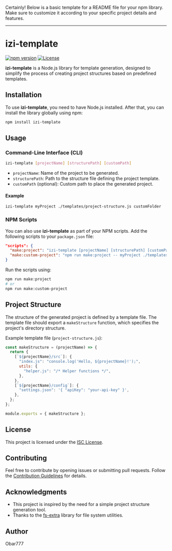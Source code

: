 Certainly! Below is a basic template for a README file for your npm library. Make sure to customize it according to your specific project details and features.

---

# izi-template

[![npm version](https://badge.fury.io/js/izi-template.svg)](https://www.npmjs.com/package/izi-template)
[![License](https://img.shields.io/badge/license-ISC-blue.svg)](https://opensource.org/licenses/ISC)

**izi-template** is a Node.js library for template generation, designed to simplify the process of creating project structures based on predefined templates.

## Installation

To use **izi-template**, you need to have Node.js installed. After that, you can install the library globally using npm:

```bash
npm install izi-template
```

## Usage

### Command-Line Interface (CLI)

```bash
izi-template [projectName] [structurePath] [customPath]
```

- `projectName`: Name of the project to be generated.
- `structurePath`: Path to the structure file defining the project template.
- `customPath` (optional): Custom path to place the generated project.

#### Example

```bash
izi-template myProject ./templates/project-structure.js customFolder
```

### NPM Scripts

You can also use **izi-template** as part of your NPM scripts. Add the following scripts to your `package.json` file:

```json
"scripts": {
  "make:project": "izi-template [projectName] [structurePath] [customPath]",
  "make:custom-project": "npm run make:project -- myProject ./templates/project-structure.js customFolder"
}
```

Run the scripts using:

```bash
npm run make:project
# or
npm run make:custom-project
```

## Project Structure

The structure of the generated project is defined by a template file. The template file should export a `makeStructure` function, which specifies the project's directory structure.

Example template file (`project-structure.js`):

```javascript
const makeStructure = (projectName) => {
  return {
    [`${projectName}/src`]: {
      "index.js": "console.log('Hello, ${projectName}!');",
      utils: {
        "helper.js": "/* Helper functions */",
      },
    },
    [`${projectName}/config`]: {
      "settings.json": '{ "apiKey": "your-api-key" }',
    },
  };
};

module.exports = { makeStructure };
```

## License

This project is licensed under the [ISC License](LICENSE).

## Contributing

Feel free to contribute by opening issues or submitting pull requests. Follow the [Contribution Guidelines](CONTRIBUTING.md) for details.

## Acknowledgments

- This project is inspired by the need for a simple project structure generation tool.
- Thanks to the [fs-extra](https://www.npmjs.com/package/fs-extra) library for file system utilities.

## Author

Obar777
